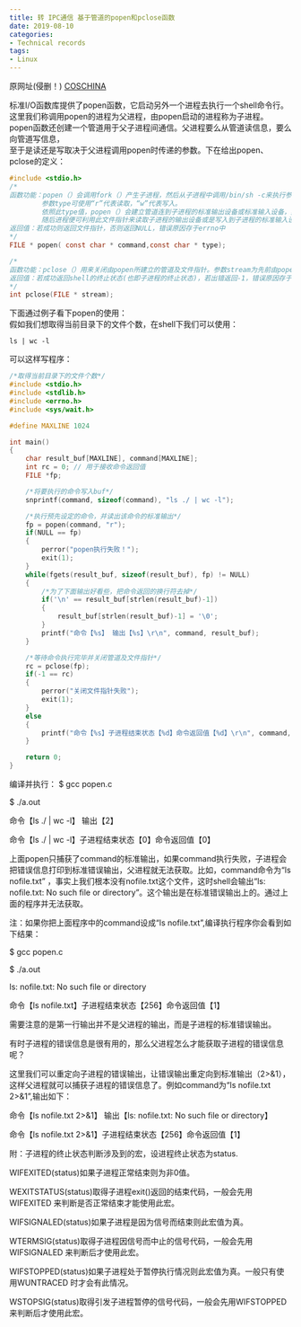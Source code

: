 ```yaml
---
title: 转 IPC通信 基于管道的popen和pclose函数
date: 2019-08-10
categories:
- Technical records
tags:
- Linux
---
```



原网址(侵删！) [COSCHINA](https://my.oschina.net/renhc/blog/35116)  

标准I/O函数库提供了popen函数，它启动另外一个进程去执行一个shell命令行。
这里我们称调用popen的进程为父进程，由popen启动的进程称为子进程。
popen函数还创建一个管道用于父子进程间通信。父进程要么从管道读信息，要么向管道写信息，  
至于是读还是写取决于父进程调用popen时传递的参数。下在给出popen、pclose的定义：  

```c
#include <stdio.h>
/*
函数功能：popen（）会调用fork（）产生子进程，然后从子进程中调用/bin/sh -c来执行参数command的指令。
        参数type可使用“r”代表读取，“w”代表写入。
        依照此type值，popen（）会建立管道连到子进程的标准输出设备或标准输入设备，然后返回一个文件指针。
        随后进程便可利用此文件指针来读取子进程的输出设备或是写入到子进程的标准输入设备中
返回值：若成功则返回文件指针，否则返回NULL，错误原因存于errno中
*/
FILE * popen( const char * command,const char * type);

/*
函数功能：pclose（）用来关闭由popen所建立的管道及文件指针。参数stream为先前由popen（）所返回的文件指针
返回值：若成功返回shell的终止状态(也即子进程的终止状态)，若出错返回-1，错误原因存于errno中
*/
int pclose(FILE * stream);
```  

下面通过例子看下popen的使用：  
假如我们想取得当前目录下的文件个数，在shell下我们可以使用：  

`ls | wc -l`  

可以这样写程序：  

```c
/*取得当前目录下的文件个数*/
#include <stdio.h>
#include <stdlib.h>
#include <errno.h>
#include <sys/wait.h>

#define MAXLINE 1024

int main()
{
	char result_buf[MAXLINE], command[MAXLINE];
	int rc = 0; // 用于接收命令返回值
	FILE *fp;

	/*将要执行的命令写入buf*/
	snprintf(command, sizeof(command), "ls ./ | wc -l");

	/*执行预先设定的命令，并读出该命令的标准输出*/
	fp = popen(command, "r");
	if(NULL == fp)
	{
		perror("popen执行失败！");
		exit(1);
	}
	while(fgets(result_buf, sizeof(result_buf), fp) != NULL)
	{
		/*为了下面输出好看些，把命令返回的换行符去掉*/
		if('\n' == result_buf[strlen(result_buf)-1])
		{
			result_buf[strlen(result_buf)-1] = '\0';
		}
		printf("命令【%s】 输出【%s】\r\n", command, result_buf);
	}

	/*等待命令执行完毕并关闭管道及文件指针*/
	rc = pclose(fp);
	if(-1 == rc)
	{
		perror("关闭文件指针失败");
		exit(1);
	}
	else
	{
		printf("命令【%s】子进程结束状态【%d】命令返回值【%d】\r\n", command, rc, WEXITSTATUS(rc));
	}

	return 0;
}
```  

编译并执行：
$ gcc popen.c

$ ./a.out

命令【ls ./ | wc -l】 输出【2】

命令【ls ./ | wc -l】子进程结束状态【0】命令返回值【0】

上面popen只捕获了command的标准输出，如果command执行失败，子进程会把错误信息打印到标准错误输出，父进程就无法获取。比如，command命令为“ls nofile.txt” ，事实上我们根本没有nofile.txt这个文件，这时shell会输出“ls: nofile.txt: No such file or directory”。这个输出是在标准错误输出上的。通过上面的程序并无法获取。

注：如果你把上面程序中的command设成“ls nofile.txt”,编译执行程序你会看到如下结果：

$ gcc popen.c 

$ ./a.out

ls: nofile.txt: No such file or directory

命令【ls nofile.txt】子进程结束状态【256】命令返回值【1】

需要注意的是第一行输出并不是父进程的输出，而是子进程的标准错误输出。

有时子进程的错误信息是很有用的，那么父进程怎么才能获取子进程的错误信息呢？

这里我们可以重定向子进程的错误输出，让错误输出重定向到标准输出（2>&1），这样父进程就可以捕获子进程的错误信息了。例如command为“ls nofile.txt 2>&1”,输出如下：

命令【ls nofile.txt 2>&1】 输出【ls: nofile.txt: No such file or directory】

命令【ls nofile.txt 2>&1】子进程结束状态【256】命令返回值【1】

附：子进程的终止状态判断涉及到的宏，设进程终止状态为status.

WIFEXITED(status)如果子进程正常结束则为非0值。

WEXITSTATUS(status)取得子进程exit()返回的结束代码，一般会先用WIFEXITED 来判断是否正常结束才能使用此宏。

WIFSIGNALED(status)如果子进程是因为信号而结束则此宏值为真。

WTERMSIG(status)取得子进程因信号而中止的信号代码，一般会先用WIFSIGNALED 来判断后才使用此宏。

WIFSTOPPED(status)如果子进程处于暂停执行情况则此宏值为真。一般只有使用WUNTRACED 时才会有此情况。

WSTOPSIG(status)取得引发子进程暂停的信号代码，一般会先用WIFSTOPPED 来判断后才使用此宏。




